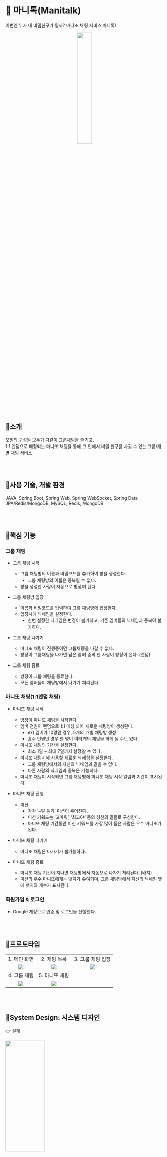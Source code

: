 # 💬 마니톡(Manitalk)
이번엔 누가 내 비밀친구가 될까? 마니또 채팅 서비스 마니톡!

<p align="center">
    <img src="https://github.com/f-lab-edu/manitalk/assets/31975535/ea7d496f-eecf-4ee0-9c9f-74a36397cd1e" width="30%" height="30%"/>   
</p>

<br>

## 📍소개

모임의 구성원 모두가 다같이 그룹채팅을 즐기고,   
1:1 랜덤으로 매칭되는 마니또 채팅을 통해 그 안에서 비밀 친구를 사귈 수 있는 그룹/개별 채팅 서비스

<br>
<br>

## 📍사용 기술, 개발 환경
JAVA,
Spring Boot, Spring Web, Spring WebSocket, Spring Data JPA/Redis/MongoDB,
MySQL, Redis, MongoDB

<br>
<br>

## 📍핵심 기능

### 그룹 채팅

- 그룹 채팅 시작
    - 그룹 채팅방의 이름과 비밀코드를 추가하여 방을 생성한다.
        - 그룹 채팅방의 이름은 중복될 수 없다.
    - 방을 생성한 사람이 자동으로 방장이 된다.


- 그룹 채팅방 입장
    - 이름과 비밀코드를 입력하여 그룹 채팅방에 입장한다.
    - 입장시에 닉네임을 설정한다.
        - 한번 설정한 닉네임은 변경이 불가하고, 기존 멤버들의 닉네임과 중복이 불가하다.

- 그룹 채팅 나가기
    - 마니또 채팅이 진행중이면 그룹채팅을 나갈 수 없다.
    - 방장이 그룹채팅을 나가면 남은 멤버 중의 한 사람이 방장이 된다. (랜덤)  

- 그룹 채팅 종료
    - 방장이 그룹 채팅을 종료한다.
    - 모든 멤버들이 채팅방에서 나가기 처리된다.

### 마니또 채팅(1:1랜덤 채팅)

- 마니또 채팅 시작
    - 방장이 마니또 채팅을 시작한다.
    - 멤버 전원이 랜덤으로 1:1 매칭 되어 새로운 채팅방이 생성된다.
        - ex) 멤버가 10명인 경우, 5개의 개별 채팅방 생성
        - 홀수 인원인 경우 한 명이 여러개의 채팅을 하게 될 수도 있다.
    - 마니또 채팅의 기간을 설정한다.
        - 최소 1일 ~ 최대 7일까지 설정할 수 있다.
    - 마니또 채팅시에 사용할 새로운 닉네임을 설정한다.
        - 그룹 채팅방에서의 자신의 닉네임과 같을 수 없다.
        - 다른 사람의 닉네임과 중복은 가능하다.
    - 마니또 채팅이 시작되면 그룹 채팅방에 마니또 채팅 시작 알림과 기간이 표시된다.

- 마니또 채팅 진행
    - 미션
        - 각각 ‘~말 듣기’ 미션이 주어진다.
        - 미션 키워드는 ‘고마워’, ‘최고야‘ 등의 칭찬의 말들로 구성한다.
        - 마니또 채팅 기간동안 미션 키워드를 가장 많이 들은 사람은 우수 마니또가 된다.

- 마니또 채팅 나가기
    - 마니또 채팅은 나가기가 불가능하다.

- 마니또 채팅 종료
    - 마니또 채팅 기간이 지나면 채팅방에서 자동으로 나가기 처리된다. (배치)
    - 미션의 우수 마니또에게는 뱃지가 수여되며, 그룹 채팅방에서 자신의 닉네임 옆에 뱃지와 개수가 표시된다.

### 회원가입 & 로그인

- Google 계정으로 인증 및 로그인을 진행한다.

<br>
<br>

## 📍프로토타입
<table>
    <tr>
        <td align="center">1. 메인 화면</td>
        <td align="center">2. 채팅 목록</td>
        <td align="center">3. 그룹 채팅 입장</td>
    </tr>
    <tr>
        <td align="center"><img src="https://github.com/user-attachments/assets/6bd81862-c995-46d8-ad39-783061d0e2f3"/></td>
        <td align="center"><img src="https://github.com/user-attachments/assets/42657f03-91cb-464a-8a1a-1b4e45cb03b1"/></td>
        <td align="center"><img src="https://github.com/user-attachments/assets/ffaa13a9-6ec8-4a1c-a723-ab55071a5a9f"/></td>
    </tr>
    <tr>
        <td align="center">4. 그룹 채팅</td>
        <td align="center">5. 마니또 채팅</td>
    </tr>
    <tr>
        <td align="center"><img src="https://github.com/user-attachments/assets/996af053-1c48-4101-840b-a27ce0df7441"/></td>
        <td align="center"><img src="https://github.com/user-attachments/assets/6e024705-a3dd-4f6d-aa06-07ae0d8658a9"/></td>
    </tr>
</table>

<br>
<br>

## 📍System Design: 시스템 디자인
👉 [설계](https://github.com/f-lab-edu/manitalk/wiki/System-Design:-%EC%84%A4%EA%B3%84) <br><br>
<img src="https://github.com/user-attachments/assets/beeca749-f53e-4cee-811d-39d74ba2871e" width="50%" height="30%"/>

👉 [Database: ERD](https://github.com/f-lab-edu/manitalk/wiki/System-Design:-Database-(ERD))<br><br>
<img src="https://github.com/user-attachments/assets/e0e20e8e-a7be-4180-9b3e-b9d264d1bd8c" width="50%" height="30%"/>

<br>

## 📍Sequence Diagram: 시퀀스 다이어그램
👉 [그룹 채팅](https://github.com/f-lab-edu/manitalk/wiki/Sequence-Diagram:-%EA%B7%B8%EB%A3%B9-%EC%B1%84%ED%8C%85)<br>
👉 [마니또 채팅](https://github.com/f-lab-edu/manitalk/wiki/Sequence-Diagram:-%EB%A7%88%EB%8B%88%EB%98%90-%EC%B1%84%ED%8C%85)<br>
👉 [메시지 수발신](https://github.com/f-lab-edu/manitalk/wiki/Sequence-Diagram:-%EB%A9%94%EC%8B%9C%EC%A7%80-%EC%88%98%EB%B0%9C%EC%8B%A0)<br><br>
<table>
    <tr>
        <td align="center"><img src="https://github.com/user-attachments/assets/443dab9d-9224-4986-913b-261e59309a3c"/></td>
        <td align="center"><img src="https://github.com/user-attachments/assets/8cb403d5-eed2-4359-9ed5-1588f23f4574"/></td>
        <td align="center"><img src="https://github.com/user-attachments/assets/d13b05b7-941b-4e7d-8028-460b9a2cf821"/></td>
    </tr>
</table>

<br>
<br>

## 📍프로젝트 중 고민했던 이슈 기록
- [API 서버에서 채팅 서버로 이벤트 전송을 위한 트랜잭션 이벤트 처리하기](https://velog.io/@may33/%ED%8A%B8%EB%9E%9C%EC%9E%AD%EC%85%98-%EC%9D%B4%EB%B2%A4%ED%8A%B8-%EC%B2%98%EB%A6%AC%ED%95%98%EA%B8%B0-to-redis)
- [비동기 작업을 위한 Thread Pool 설정하기](https://velog.io/@may33/Async%EC%9D%98-Thread-Pool-%EC%84%A4%EC%A0%95%ED%95%98%EA%B8%B0)
- [Naver OAuth2.0 적용기](https://velog.io/@may33/Naver-OAuth2.0-%EC%A0%81%EC%9A%A9%EA%B8%B0-ft.-Spring-Boot-Spring-Security)

<br>
<br>
